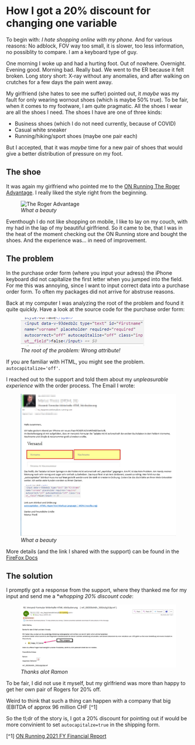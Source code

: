 # How I got a 20% discount for changing one variable

To begin with: _I hate shopping online with my phone._
And for various reasons: No adblock, FOV way too small, it is slower, too less information, no possiblity to compare.
I am a keyboard type of guy.

One morning I woke up and had a hurting foot. 
Out of nowhere. Overnight. Evening good. Morning bad. Really bad.
We went to the ER because it felt broken. 
Long story short: X-ray without any anomalies, and after walking on crutches for a few days the pain went away.

My girlfriend (she hates to see me suffer) pointed out, it _maybe_ was my fault for only wearing wornout shoes (which is maybe 50% true).
To be fair, when it comes to my footware, I am quite pragmatic.
All the shoes I wear are all the shoes I need.
The shoes I have are one of three kinds:

- Business shoes (which I do not need currently, because of COVID)
- Casual white sneaker
- Running/hiking/sport shoes (maybe one pair each)

But I accepted, that it was _maybe_ time for a new pair of shoes that would give a better distribution of pressure on my foot.

## The shoe

It was again my girlfriend who pointed me to the [ON Running The Roger Advantage](https://www.on-running.com/de-de/products/theroger-advantage).
I really liked the style right from the beginning.

<figure>
    <img alt="The Roger Advantage" src="https://images.ctfassets.net/hnk2vsx53n6l/3KGDI3hdsttpQtE08cKDbU/0d7411ba398fdd5ae73ba4e7c8348c1e/mcyx8kegovwkuizpw33p.png?w=1400&h=1400&fm=webp&f=center&fit=fill&q=80">
    <figcaption><i>What a beauty</i></figcaption>
</figure>

Eventhough I do not like shopping on mobile, I like to lay on my couch, with my had in the lap of my beautiful girlfriend.
So it came to be, that I was in the heat of the moment checking out the ON Running store and bought the shoes.
And the experience was... in need of improvement.

## The problem

In the purchase order form (where you input your adress) the iPhone keyboard did not capitalize the first letter when you jumped into the field.
For me this was annoying, since I want to input correct data into a purchase order form.
To often my packages did not arrive for abstruse reasons.

Back at my computer I was analyzing the root of the problem and found it quite quickly.
Have a look at the source code for the purchase order form:

<figure>
    <img alt="The root of the problem" src="/assets/images/variable-1.png">
    <figcaption><i>The root of the problem: Wrong attribute!</i></figcaption>
</figure>

If you are familiar with HTML, you might see the problem. `autocapitalize='off'`.


I reached out to the support and told them about my _unpleasurable experience_ with the order process.
The Email I wrote:    
    
<figure>
    <img alt="The Email" src="/assets/images/email-1.png">
    <figcaption><i>What a beauty</i></figcaption>
</figure>

More details (and the link I shared with the support) can be found in the [FireFox Docs](https://developer.mozilla.org/en-US/docs/Web/HTML/Global_attributes/autocapitalize)

## The solution

I promptly got a response from the support, where they thanked me for my input and send me a **whopping 20% discount code*:

<figure>
    <img alt="The response" src="/assets/images/on-running-response.png">
    <figcaption><i>Thanks alot Ramon</i></figcaption>
</figure>

To be fair, I did not use it myself, but my girlfriend was more than happy to get her own pair of Rogers for 20% off.

Weird to think that such a thing can happen with a company that big (EBITDA of approx 96 million CHF [^1]


So the tl;dr of the story is, I got a 20% discount for pointing out if would be more convinient to set `autocapitalze=true` in the shipping form.


[^1] [ON Running 2021 FY Financial Report](https://s28.q4cdn.com/811960755/files/doc_financials/2021/q4/On-Annual-Report_2021_vF.pdf)
